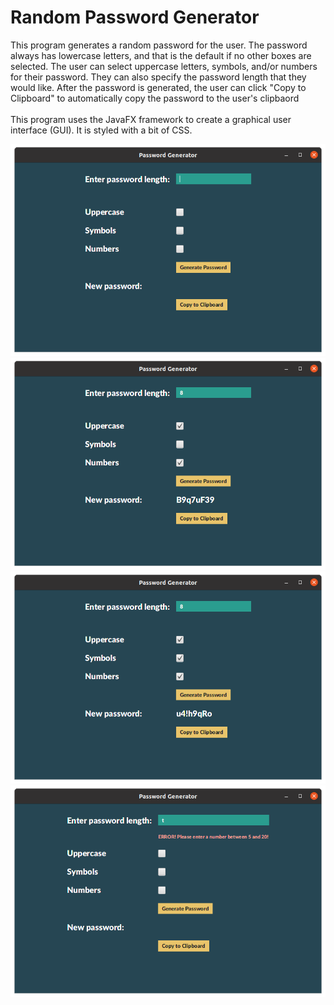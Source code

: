 # Random Password Generator
This program generates a random password for the user. The password always has lowercase letters, and that is the default if no other boxes are selected. The user can select uppercase letters, symbols, and/or numbers for their password. They can also specify the password length that they would like. After the password is generated, the user can click "Copy to Clipboard" to automatically copy the password to the user's clipbaord <br/><br/>
This program uses the JavaFX framework to create a graphical user interface (GUI). It is styled with a bit of CSS.

![](images/window_blank.png)
![](images/window_filled1.png)
![](images/window_filled2.png)
![](images/window_error.png)

